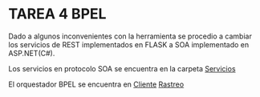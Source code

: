 # TAREA 4 BPEL

Dado a algunos inconvenientes con la herramienta se procedio a cambiar los servicios de REST implementados en FLASK a SOA implementado en ASP.NET(C#).

Los servicios en protocolo SOA se encuentra en la carpeta
[Servicios](SA_T4_Servicios)

El orquestador BPEL se encuentra en 
[Cliente](SA_T4_Cliente)
[Rastreo](SA_T4_Rastreo)
